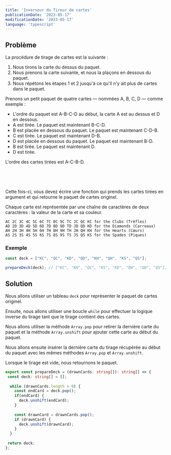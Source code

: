 ```yaml
---
title: 'Inverseur du Tireur de cartes'
publicationDate: '2023-05-17'
modificationDate: '2023-05-17'
language: 'typescript'
---
```


## Problème

La procédure de tirage de cartes est la suivante :

1. Nous tirons la carte du dessus du paquet.
1. Nous prenons la carte suivante, et nous la plaçons en dessous du paquet.
1. Nous répétons les étapes 1 et 2 jusqu'à ce qu'il n'y ait plus de cartes dans le paquet.

Prenons un petit paquet de quatre cartes — nommées A, B, C, D — comme exemple :

- L'ordre du paquet est A-B-C-D au début, la carte A est au dessus et D en dessous.
- A est tirée. Le paquet est maintenant B-C-D.
- B est placée en dessous du paquet. Le paquet est maintenant C-D-B.
- C est tirée. Le paquet est maintenant D-B.
- D est placée en dessous du paquet. Le paquet est maintenant B-D.
- B est tirée. Le paquet est maintenant D.
- D est tirée.

L'ordre des cartes tirées est A-C-B-D.

&nbsp;

&nbsp;

Cette fois-ci, vous devez écrire une fonction qui prends les cartes tirées en argument et qui retourne le paquet de cartes originel.

Chaque carte est représentée par une chaîne de caractères de deux caractères : la valeur de la carte et sa couleur.

```text
AC 2C 3C 4C 5C 6C 7C 8C 9C TC JC QC KC for the Clubs (Trèfles)
AD 2D 3D 4D 5D 6D 7D 8D 9D TD JD QD KD for the Diamonds (Carreaux)
AH 2H 3H 4H 5H 6H 7H 8H 9H TH JH QH KH for the Hearts (Cœurs)
AS 2S 3S 4S 5S 6S 7S 8S 9S TS JS QS KS for the Spades (Piques)
```

### Exemple

```typescript
const deck = ["KC", "QC", "KD", "QD", "KH", "QH", "KS", "QS"];

prepareDeck(deck); // ["KC", "KH", "QC", "KS", "KD", "QH", "QD", "QS"];
```

## Solution

Nous allons utiliser un tableau `deck` pour représenter le paquet de cartes originel.

Ensuite, nous allons utiliser une boucle `while` pour effectuer la logique inverse du tirage tant que le tirage contient des cartes.

Nous allons utiliser la méthode `Array.pop` pour retirer la dernière carte du paquet et la méthode `Array.unshift` pour ajouter cette carte au début du paquet.

Nous allons ensuite insérer la dernière carte du tirage récupérée au début du paquet avec les mêmes méthodes `Array.pop` et `Array.unshift`.

Lorsque le tirage est vide, nous retournons le paquet.

```typescript
export const prepareDeck = (drawnCards: string[]): string[] => {
 const deck: string[] = [];
  
  while (drawnCards.length > 0) {     
    const endCard = deck.pop();
    if(endCard) {
      deck.unshift(endCard);
    }
    
    const drawnCard = drawnCards.pop();
    if (drawnCard) {
      deck.unshift(drawnCard);
    }
  }
  
 return deck;
};
```

